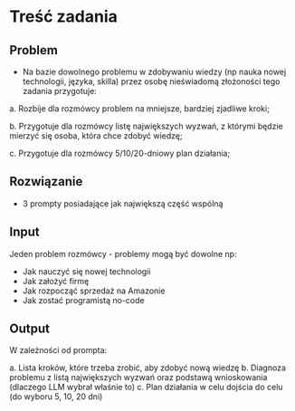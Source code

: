 # Treść zadania

## Problem

- Na bazie dowolnego problemu w zdobywaniu wiedzy (np nauka nowej technologii, języka, skilla) przez osobę nieświadomą złożoności tego zadania przygotuje:

a. Rozbije dla rozmówcy problem na mniejsze, bardziej zjadliwe kroki;

b. Przygotuje dla rozmówcy listę największych wyzwań, z którymi będzie mierzyć się osoba, która chce zdobyć wiedzę;

c. Przygotuje dla rozmówcy 5/10/20-dniowy plan działania;

## Rozwiązanie

- 3 prompty posiadające jak największą część wspólną

## Input

Jeden problem rozmówcy - problemy mogą być dowolne np:

- Jak nauczyć się nowej technologii
- Jak założyć firmę
- Jak rozpocząć sprzedaż na Amazonie
- Jak zostać programistą no-code

## Output

W zależności od prompta:

a. Lista kroków, które trzeba zrobić, aby zdobyć nową wiedzę
b. Diagnoza problemu z listą największych wyzwań oraz podstawą wnioskowania (dlaczego LLM wybrał właśnie to)
c. Plan działania w celu dojścia do celu (do wyboru 5, 10, 20 dni)
